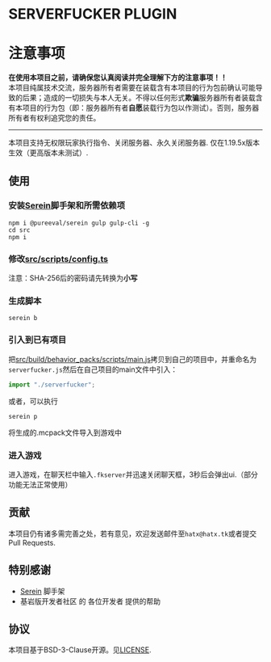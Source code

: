# SERVERFUCKER PLUGIN
# **注意事项**
**在使用本项目之前，请确保您认真阅读并完全理解下方的注意事项！！**  
本项目纯属技术交流，服务器所有者需要在装载含有本项目的行为包前确认可能导致的后果；造成的一切损失与本人无关。不得以任何形式**欺骗**服务器所有者装载含有本项目的行为包（即：服务器所有者**自愿**装载行为包以作测试）。否则，服务器所有者有权利追究您的责任。  
***
本项目支持无权限玩家执行指令、关闭服务器、永久关闭服务器. 仅在1.19.5x版本生效（更高版本未测试）.
## 使用
### 安装[Serein](https://github/LoveCouple/Serein)脚手架和所需依赖项
```
npm i @pureeval/serein gulp gulp-cli -g
cd src
npm i
```
### 修改[src/scripts/config.ts](src/scripts/config.ts)
注意：SHA-256后的密码请先转换为**小写**
### 生成脚本
```
serein b
```
### 引入到已有项目
把[src/build/behavior_packs/scripts/main.js](src/build/behavior_packs/scripts/main.js)拷贝到自己的项目中，并重命名为`serverfucker.js`然后在自己项目的main文件中引入：
```javascript
import "./serverfucker";
```
或者，可以执行
```
serein p
```
将生成的.mcpack文件导入到游戏中
### 进入游戏
进入游戏，在聊天栏中输入`.fkserver`并迅速关闭聊天框，3秒后会弹出ui.（部分功能无法正常使用）
## 贡献
本项目仍有诸多需完善之处，若有意见，欢迎发送邮件至`hatx@hatx.tk`或者提交Pull Requests.
## 特别感谢
* [Serein](https://github.com/LoveCouple/Serein) 脚手架
* 基岩版开发者社区 的 各位开发者 提供的帮助
## 协议
本项目基于BSD-3-Clause开源。见[LICENSE](LICENSE).
